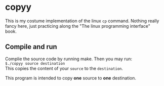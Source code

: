 # copyy
This is my costume implementation of the linux `cp` command. Nothing really
fancy here, just practicing along the "The linux programming interface" book.  

## Compile and run
Complie the source code by running make. Then you may run:  
```$./copyy source destination```  
This copies the content of your `source` to the `destination`.  

This program is intended to copy **one** source to **one** destination.  
